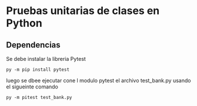 # Pruebas unitarias de clases en Python

## Dependencias

Se debe instalar la libreria Pytest

``````
py -m pip install pytest
``````
luego se dbee ejecutar cone l modulo pytest el archivo test_bank.py usando el sigueinte comando

``````
py -m pitest test_bank.py
```````
